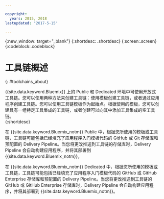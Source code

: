 ```yaml
---

copyright:
  years: 2015, 2018
lastupdated: "2017-5-15"

---
```


{:new_window: target="_blank"}
{:shortdesc: .shortdesc}
{:screen:.screen}
{:codeblock:.codeblock}


# 工具链概述   
{: #toolchains_about}  

{{site.data.keyword.Bluemix}} 上的 Public 和 Dedicated 环境中可使用开放式工具链。您可以使用两种方法来创建工具链：使用模板创建工具链，或者通过应用程序创建工具链。您可以使用工具链模板作为起始点。根据使用的模板，您可以创建具有一组特定工具集成的工具链，或者创建可以向其中添加工具集成的空工具链。    
{:shortdesc}

在 {{site.data.keyword.Bluemix_notm}} Public 中，根据您所使用的模板或工具链，工具链可能包括已经填充了应用程序入门模板代码的 GitHub 或 Git 存储库和预配置的 Delivery Pipeline。当您将更改推送到工具链的存储库时，Delivery Pipeline 会自动构建应用程序，并将其部署到 {{site.data.keyword.Bluemix_notm}}。


在 {{site.data.keyword.Bluemix_notm}} Dedicated 中，根据您所使用的模板或工具链，工具链可能包括已经填充了应用程序入门模板代码的 GitHub 或 GitHub Enterprise 存储库和预配置的 Delivery Pipeline。当您将更改推送到工具链的 GitHub 或 GitHub Enterprise 存储库时，Delivery Pipeline 会自动构建应用程序，并将其部署到 {{site.data.keyword.Bluemix_notm}}。
